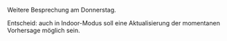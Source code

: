 Weitere Besprechung am Donnerstag.

Entscheid: auch in Indoor-Modus soll eine Aktualisierung der momentanen Vorhersage möglich sein.